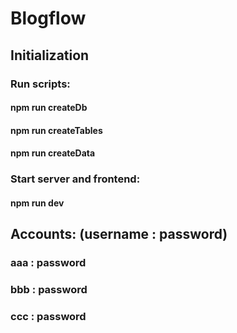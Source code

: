 # Blogflow

## Initialization
### Run scripts:
####  npm run createDb
####  npm run createTables
####  npm run createData
### Start server and frontend:
#### npm run dev

## Accounts: (username : password)
### aaa : password
### bbb : password
### ccc : password
